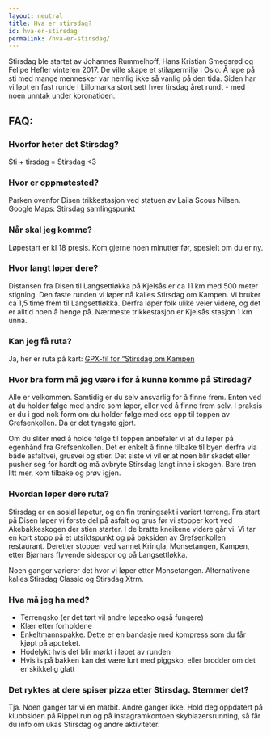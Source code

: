```yaml
---
layout: neutral
title: Hva er stirsdag?
id: hva-er-stirsdag
permalink: /hva-er-stirsdag/
---
```


Stirsdag ble startet av Johannes Rummelhoff, Hans Kristian Smedsrød og Felipe Hefler vinteren 2017. De ville skape et stiløpermiljø i Oslo. Å løpe på sti med mange mennesker var nemlig ikke så vanlig på den tida. Siden har vi løpt en fast runde i Lillomarka stort sett hver tirsdag året rundt - med noen unntak under koronatiden.

## FAQ:
### Hvorfor heter det Stirsdag?
Sti + tirsdag = Stirsdag <3

### Hvor er oppmøtested?
Parken ovenfor Disen trikkestasjon ved statuen av Laila Scous Nilsen. 
Google Maps: Stirsdag samlingspunkt 

### Når skal jeg komme?
Løpestart er kl 18 presis. Kom gjerne noen minutter før, spesielt om du er ny.

### Hvor langt løper dere? 
Distansen fra Disen til Langsettløkka på Kjelsås er ca 11 km med 500 meter stigning. Den faste runden vi løper nå kalles Stirsdag om Kampen. Vi bruker ca 1,5 time frem til Langsettløkka. Derfra løper folk ulike veier videre, og det er alltid noen å henge på. Nærmeste trikkestasjon er Kjelsås stasjon 1 km unna.

### Kan jeg få ruta?
Ja, her er ruta på kart: [GPX-fil for “Stirsdag om Kampen](https://www.strava.com/routes/3009838235946286620)

### Hvor bra form må jeg være i for å kunne komme på Stirsdag?
Alle er velkommen. Samtidig er du selv ansvarlig for å finne frem. Enten ved at du holder følge med andre som løper, eller ved å finne frem selv. I praksis er du i god nok form om du holder følge med oss opp til toppen av Grefsenkollen. Da er det tyngste gjort. 

Om du sliter med å holde følge til toppen anbefaler vi at du løper på egenhånd fra Grefsenkollen. Det er enkelt å finne tilbake til byen derfra via både asfaltvei, grusvei og stier. Det siste vi vil er at noen blir skadet eller pusher seg for hardt og må avbryte Stirsdag langt inne i skogen. Bare tren litt mer, kom tilbake og prøv igjen. 

### Hvordan løper dere ruta?
Stirsdag er en sosial løpetur, og en fin treningsøkt i variert terreng. Fra start på Disen løper vi første del på asfalt og grus før vi stopper kort ved Akebakkeskogen der stien starter. I de bratte kneikene videre går vi. Vi tar en kort stopp på et utsiktspunkt og på baksiden av Grefsenkollen restaurant. Deretter stopper ved vannet Kringla, Monsetangen, Kampen, etter Bjørnars flyvende sidespor og på Langsettløkka. 

Noen ganger varierer det hvor vi løper etter Monsetangen. Alternativene kalles Stirsdag Classic og Stirsdag Xtrm.

### Hva må jeg ha med?
- Terrengsko (er det tørt vil andre løpesko også fungere)
- Klær etter forholdene
- Enkeltmannspakke. Dette er en bandasje med kompress som du får kjøpt på apoteket.
- Hodelykt hvis det blir mørkt i løpet av runden
- Hvis is på bakken kan det være lurt med piggsko, eller brodder om det er skikkelig glatt

### Det ryktes at dere spiser pizza etter Stirsdag. Stemmer det?
Tja. Noen ganger tar vi en matbit. Andre ganger ikke. Hold deg oppdatert på klubbsiden på Rippel.run og på instagramkontoen skyblazersrunning, så får du info om ukas Stirsdag og andre aktiviteter.